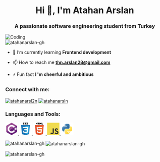 <h1 align="center">Hi 👋, I'm Atahan Arslan</h1>
<h3 align="center">A passionate software engineering student from Turkey</h3>
<img align="right" alt="Coding" width="550" src="https://user-images.githubusercontent.com/74038190/219923823-bf1ce878-c6b8-4faa-be07-93e6b1006521.gif">

<p align="left"> <img src="https://komarev.com/ghpvc/?username=atahanarslan-gh&label=Profile%20views&color=0e75b6&style=flat" alt="atahanarslan-gh" /> </p>

- 🌱 I’m currently learning **Frontend development**

- 📫 How to reach me **thn.arslan28@gmail.com**

- ⚡ Fun fact **I"m cheerful and ambitious**

<h3 align="left">Connect with me:</h3>
<p align="left">
<a href="https://twitter.com/atahanarsl2n" target="blank"><img align="center" src="https://raw.githubusercontent.com/rahuldkjain/github-profile-readme-generator/master/src/images/icons/Social/twitter.svg" alt="atahanarsl2n" height="30" width="40" /></a>
<a href="https://instagram.com/atahanarsln" target="blank"><img align="center" src="https://raw.githubusercontent.com/rahuldkjain/github-profile-readme-generator/master/src/images/icons/Social/instagram.svg" alt="atahanarsln" height="30" width="40" /></a>
</p>

<h3 align="left">Languages and Tools:</h3>
<p align="left"> <a href="https://www.w3schools.com/cs/" target="_blank" rel="noreferrer"> <img src="https://raw.githubusercontent.com/devicons/devicon/master/icons/csharp/csharp-original.svg" alt="csharp" width="40" height="40"/> </a> <a href="https://www.w3schools.com/css/" target="_blank" rel="noreferrer"> <img src="https://raw.githubusercontent.com/devicons/devicon/master/icons/css3/css3-original-wordmark.svg" alt="css3" width="40" height="40"/> </a> <a href="https://www.w3.org/html/" target="_blank" rel="noreferrer"> <img src="https://raw.githubusercontent.com/devicons/devicon/master/icons/html5/html5-original-wordmark.svg" alt="html5" width="40" height="40"/> </a> <a href="https://developer.mozilla.org/en-US/docs/Web/JavaScript" target="_blank" rel="noreferrer"> <img src="https://raw.githubusercontent.com/devicons/devicon/master/icons/javascript/javascript-original.svg" alt="javascript" width="40" height="40"/> </a> <a href="https://www.python.org" target="_blank" rel="noreferrer"> <img src="https://raw.githubusercontent.com/devicons/devicon/master/icons/python/python-original.svg" alt="python" width="40" height="40"/> </a> </p>

<p><img align="left" src="https://github-readme-stats.vercel.app/api/top-langs?username=atahanarslan-gh&show_icons=true&locale=en&layout=compact" alt="atahanarslan-gh" /></p>

<p>&nbsp;<img align="center" src="https://github-readme-stats.vercel.app/api?username=atahanarslan-gh&show_icons=true&locale=en" alt="atahanarslan-gh" /></p>

<p><img align="center" src="https://github-readme-streak-stats.herokuapp.com/?user=atahanarslan-gh&" alt="atahanarslan-gh" /></p>
